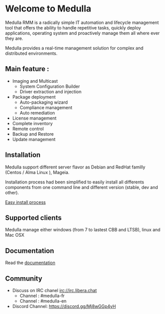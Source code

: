 # Welcome to Medulla

Medulla RMM is a radically simple IT automation and lifecycle management tool that offers the ability to handle repetitive tasks, quickly deploy applications, operating system and proactively manage them all where ever they are. 

Medulla provides a real-time management solution for complex and distributed environments.

## Main feature :

* Imaging and Multicast
  * System Configuration Builder
  * Driver extraction and injection
* Package deployment
  * Auto-packaging wizard
  * Compliance management
  * Auto remediation
* License management
* Complete inventory
* Remote control
* Backup and Restore
* Update management

## Installation

Medulla support different server flavor as Debian and RedHat familly (Centos / Alma Linux ),  Mageia.

Installation process had been simplified to easily install all differents components from one command line and different version (stable, dev and other).

[Easy install process](https://github.com/medulla-tech/integration//blob/main/README.md)


## Supported clients

Medulla manage either windows (from 7 to lastest CBB and LTSB), linux and Mac OSX 

## Documentation

Read the [documentation](https://medulla-tech.readthedocs.io/fr/latest/) 


## Community

* Discuss on IRC chanel [irc://irc.libera.chat](https://web.libera.chat/)
  * Channel : #medulla-fr
  * Channel : #medulla-en
* Discord Channel: https://discord.gg/Mj8wGGp4yH

